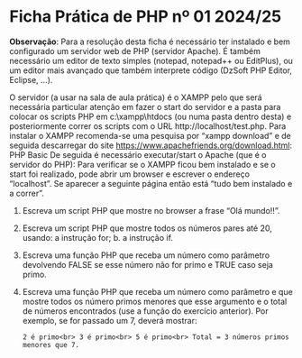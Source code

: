 # Ficha Prática de PHP nº 01 2024/25

**Observação**: Para a resolução desta ficha é necessário ter instalado e bem configurado um servidor web de PHP (servidor Apache). É também necessário um editor de texto simples (notepad, notepad++ ou EditPlus), ou um 
editor mais avançado que também interprete código (DzSoft PHP Editor, Eclipse, …).

O servidor (a usar na sala de aula prática) é o XAMPP pelo que será necessária particular atenção em fazer o start do servidor e a pasta para colocar os scripts PHP em c:\xampp\htdocs (ou numa pasta dentro desta) e 
posteriormente correr os scripts com o URL http://localhost/test.php.
Para instalar o XAMPP recomenda-se uma pesquisa por “xampp download” e de seguida descarregar do site https://www.apachefriends.org/download.html: PHP Basic
De seguida é necessário executar/start o Apache (que é o servidor do PHP):
Para verificar se o XAMPP ficou bem instalado e se o start foi realizado, pode abrir um browser e escrever o endereço “localhost”. Se aparecer a seguinte página então está “tudo bem instalado e a correr”.

1. Escreva um script PHP que mostre no browser a frase “Olá mundo!!”.
2. Escreva um script PHP que mostre todos os números pares até 20, usando:
  a instrução for;
  b. a instrução if.
3. Escreva uma função PHP que receba um número como parâmetro devolvendo FALSE se esse número não for primo e TRUE caso seja primo.
4. Escreva uma função PHP que receba um número como parâmetro e que mostre todos os número primos menores que esse argumento e o total de números encontrados (use a função do exercício anterior). Por exemplo, se for passado
   um 7, deverá mostrar:<br>
   
     `2 é primo<br>
     3 é primo<br>
     5 é primo<br>
     Total = 3 números primos menores que 7.`
   <br>
